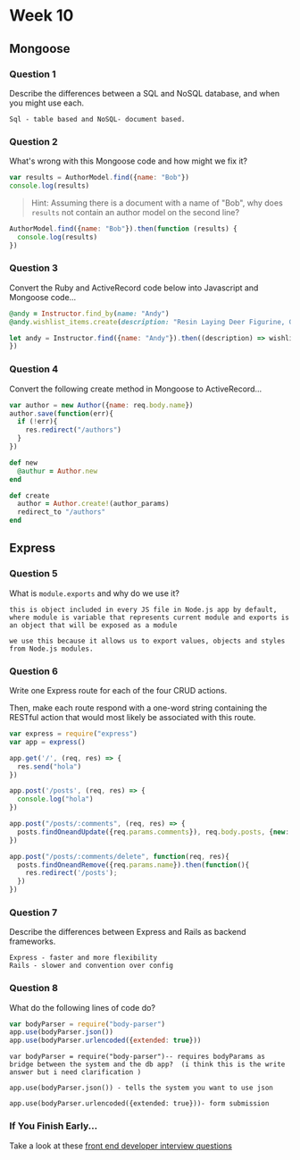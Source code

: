 # Week 10

## Mongoose

### Question 1

Describe the differences between a SQL and NoSQL database, and when you might use each.

```text
Sql - table based and NoSQL- document based.
```

### Question 2

What's wrong with this Mongoose code and how might we fix it?

```js
var results = AuthorModel.find({name: "Bob"})
console.log(results)
```

> Hint: Assuming there is a document with a name of "Bob", why does `results` not contain an author model on the second line?

```js
AuthorModel.find({name: "Bob"}).then(function (results) {
  console.log(results)
})

```

### Question 3

Convert the Ruby and ActiveRecord code below into Javascript and Mongoose code...

```rb
@andy = Instructor.find_by(name: "Andy")
@andy.wishlist_items.create(description: "Resin Laying Deer Figurine, Gold")
```

```js
let andy = Instructor.find({name: "Andy"}).then((description) => wishlist_items.create({description: "Resin Laying Deer Figurine, Gold"})
})
```

### Question 4

Convert the following create method in Mongoose to ActiveRecord...

```js
var author = new Author({name: req.body.name})
author.save(function(err){
  if (!err){
    res.redirect("/authors")
  }
})
```

```rb
def new
  @authur = Author.new
end

def create
  author = Author.create!(author_params)
  redirect_to "/authors"
end

```

## Express

### Question 5

What is `module.exports` and why do we use it?

```text
this is object included in every JS file in Node.js app by default, where module is variable that represents current module and exports is an object that will be exposed as a module

we use this because it allows us to export values, objects and styles from Node.js modules.
```

### Question 6

Write one Express route for each of the four CRUD actions.

Then, make each route respond with a one-word string containing the RESTful action that would most likely be associated with this route.

```js
var express = require("express")
var app = express()

app.get('/', (req, res) => {
  res.send("hola")
})

app.post('/posts', (req, res) => {
  console.log("hola")
})

app.post("/posts/:comments", (req, res) => {
  posts.findOneandUpdate({req.params.comments}), req.body.posts, {new: true}) res.redirect('/posts/' + posts.comments);
})

app.post("/posts/:comments/delete", function(req, res){
  posts.findOneandRemove({req.params.name}).then(function(){
    res.redirect('/posts');
  })
})
```

### Question 7

Describe the differences between Express and Rails as backend frameworks.

```text
Express - faster and more flexibility
Rails - slower and convention over config
```

### Question 8

What do the following lines of code do?

```js
var bodyParser = require("body-parser")
app.use(bodyParser.json())
app.use(bodyParser.urlencoded({extended: true}))
```

```text
var bodyParser = require("body-parser")-- requires bodyParams as bridge between the system and the db app?  (i think this is the write answer but i need clarification )

app.use(bodyParser.json()) - tells the system you want to use json

app.use(bodyParser.urlencoded({extended: true}))- form submission

```

### If You Finish Early...

Take a look at these [front end developer interview questions](https://github.com/h5bp/Front-end-Developer-Interview-Questions/blob/master/README.md)

